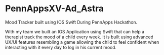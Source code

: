 # PennAppsXV-Ad_Astra
Mood Tracker built using IOS Swift During PennApps Hackathon.

With my team we built an IOS Application using Swift that can help a therapist track the mood of a child every week. It is built using 
advanced UX/UI features resembling a game allowing the child to feel confident when interacting with it every day to log in his current mood.
